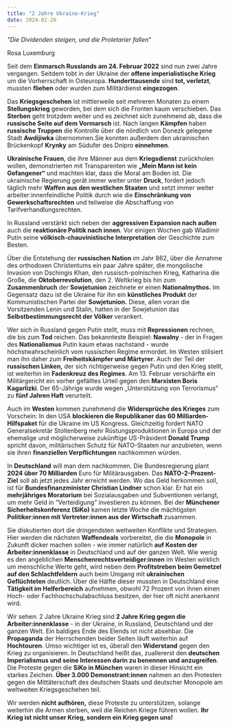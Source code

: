 ```yaml
---
title: "2 Jahre Ukraine-Krieg"
date: 2024-02-26
---
```


_"Die Dividenden steigen, und die Proletarier fallen_"

Rosa Luxemburg

Seit dem **Einmarsch Russlands am 24. Februar 2022** sind nun zwei Jahre vergangen. Seitdem tobt in der Ukraine der **offene imperialistische Krieg** um die Vorherrschaft in Osteuropa. **Hunderttausende** sind **tot, verletzt**, mussten **fliehen** oder wurden zum Militärdienst **eingezogen**.

Das **Kriegsgeschehen** ist mittlerweile seit mehreren Monaten zu einem **Stellungskrieg** geworden, bei dem sich die Fronten kaum verschieben. Das **Sterben** geht trotzdem weiter und es zeichnet sich zunehmend ab, dass die **russische Seite auf dem Vormarsch** ist. Nach langen **Kämpfen** haben **russische Truppen** die Kontrolle über die nördlich von Donezk gelegene Stadt **Awdijiwka** übernommen.Sie konnten außerdem den ukrainischen Brückenkopf **Krynky** am Südufer des Dnipro **einnehmen**.

**Ukrainische Frauen**, die ihre Männer aus dem **Kriegsdienst** zurückholen wollen, demonstrierten mit Transparenten wie **„Mein Mann ist kein Gefangener“** und machten klar, dass die Moral am Boden ist. Die ukrainische Regierung gerät immer weiter unter **Druck**, fordert jedoch täglich mehr **Waffen aus den westlichen Staaten** und setzt immer weiter arbeiter:innenfeindliche Politik durch wie die **Einschränkung von Gewerkschaftsrechten** und teilweise die Abschaffung von Tarifverhandlungsrechten.

In Russland verstärkt sich neben der **aggressiven Expansion nach außen** auch die **reaktionäre Politik nach innen**. Vor einigen Wochen gab Wladimir Putin seine **völkisch-chauvinistische Interpretation** der Geschichte zum Besten.

Über die Entstehung der **russischen Nation** im Jahr 862, über die Annahme des orthodoxen Christentums ein paar Jahre später, die mongolische Invasion von Dschingis Khan, den russisch-polnischen Krieg, Katharina die Große, die **Oktoberrevolution**, den 2. Weltkrieg bis hin zum **Zusammenbruch** der **Sowjetunion** zeichnete er einen **Nationalmythos.** Im Gegensatz dazu ist die Ukraine für ihn ein **künstliches Produkt** der Kommunistischen Partei der **Sowjetunion.** Diese, allen voran die Vorsitzenden Lenin und Stalin, hatten in der Sowjetunion das **Selbstbestimmungsrecht der Völker** verankert.

Wer sich in Russland gegen Putin stellt, muss mit **Repressionen** rechnen, die bis zum **Tod** reichen. Das bekannteste Beispiel: **Nawalny** \- der in Fragen des **Nationalismus** Putin kaum etwas nachstand - wurde höchstwahrscheinlich vom russischen Regime ermordet. Im Westen stilisiert man ihn daher zum **Freiheitskämpfer und Märtyrer**. Auch der Teil der **russischen Linken,** der sich richtigerweise gegen Putin und den Krieg stellt, ist weiterhin im **Fadenkreuz des Regimes**. Am 13. Februar verschärfte ein Militärgericht ein vorher gefälltes Urteil gegen den **Marxisten Boris Kagarlizki**. Der 65-Jährige wurde wegen „Unterstützung von Terrorismus“ zu **fünf Jahren Haft** verurteilt.

Auch im **Westen** kommen zunehmend die **Widersprüche des Krieges** zum Vorschein: In den USA **blockieren die Republikaner das 60 Milliarden-Hilfspaket** für die Ukraine im US Kongress. Gleichzeitig fordert NATO Generalsekretär Stoltenberg mehr Rüstungsproduktionen in Europa und der ehemalige und möglicherweise zukünftige US-Präsident **Donald Trump** spricht davon, militärischen Schutz für NATO-Staaten nur anzubieten, wenn sie ihren **finanziellen Verpflichtungen** nachkommen würden.

In **Deutschland** will man dem nachkommen. Die Bundesregierung plant **2024 über 70 Milliarden** Euro für Militärausgaben. Das **NATO-2-Prozent-Ziel** soll ab jetzt jedes Jahr erreicht werden. Wo das Geld herkommen soll, ist für **Bundesfinanzminister Christian Lindner** schon klar. Er hat ein **mehrjähriges Moratorium** bei Sozialausgaben und Subventionen verlangt, um mehr Geld in “Verteidigung” investieren zu können. Bei der **Münchener Sicherheitskonferenz (SiKo)** kamen letzte Woche die mächtigsten **Politiker:innen mit Vertreter:innen aus der Wirtschaft** zusammen.

Sie diskutierten dort die dringendsten weltweiten Konflikte und Strategien. Hier werden die nächsten **Waffendeals** vorbereitet, die die **Monopole** in Zukunft dicker machen sollen - wie immer natürlich **auf Kosten der Arbeiter:innenklasse** in Deutschland und auf der ganzen Welt. Wie wenig es den angeblichen **Menschenrechtsverteidiger:innen** im Westen wirklich um menschliche Werte geht, wird neben dem **Profitstreben beim Gemetzel auf den Schlachtfeldern** auch beim Umgang mit **ukrainischen Geflüchteten** deutlich. Über die Hälfte dieser mussten in Deutschland eine **Tätigkeit im Helferbereich** aufnehmen, obwohl 72 Prozent von ihnen einen Hoch- oder Fachhochschulabschluss besitzen, der hier oft nicht anerkannt wird.

Wir sehen: 2 Jahre Ukraine Krieg sind **2 Jahre Krieg gegen die Arbeiter:innenklasse** - in der Ukraine, in Russland, Deutschland und der ganzen Welt. Ein baldiges Ende des Elends ist nicht absehbar. Die **Propaganda** der Herrschenden beider Seiten läuft weiterhin auf **Hochtouren**. Umso wichtiger ist es, überall den **Widerstand** gegen den Krieg zu organisieren. In Deutschland heißt das, zuallererst den **deutschen Imperialismus und seine Interessen darin zu benennen und anzugreifen**. Die Proteste gegen die **SiKo in München** waren in dieser Hinsicht ein starkes Zeichen. **Über 3.000 Demonstrant:innen** nahmen an den Protesten gegen die Mittäterschaft des deutschen Staats und deutscher Monopole am weltweiten Kriegsgeschehen teil.

Wir werden **nicht aufhören,** diese Proteste zu unterstützen, solange weiterhin die Armen sterben, weil die Reichen Kriege führen wollen. **Ihr Krieg ist nicht unser Krieg, sondern ein Krieg gegen uns!**
